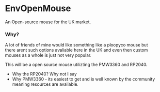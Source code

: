 # EnvOpenMouse
 An Open-source mouse for the UK market.
 
### Why?

A lot of friends of mine would like something like a ploopyco mouse but there arent such options avaliable here in the UK and even then custom mouses as a whole is just not very popular.

This will be a open source mouse utilizting the PMW3360 and RP2040.

- Why the RP2040? Why not I say
- Why PMW3360 - its easiest to get and is well known by the community meaning resources are avaliable.
